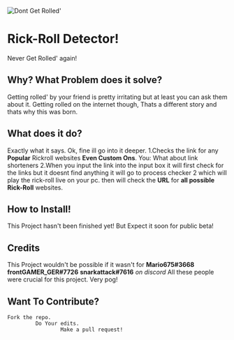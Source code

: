 ![Dont Get Rolled'](https://i.ytimg.com/vi/HWUNfZ8bvu4/maxresdefault.jpg)

# Rick-Roll Detector!

Never Get Rolled' again!

## Why? What Problem does it solve?

Getting rolled' by your friend is pretty irritating but at least you can ask them about it. Getting rolled on the internet though, Thats a different story and thats why this was born. 

## What does it do?
Exactly what it says. Ok, fine ill go into it deeper.
1.Checks the link for any **Popular** Rickroll websites **Even Custom Ons**.
You: What about link shorteners 
2.When you input the link into the input box it will first check for the links but it doesnt find anything it will go to process checker 2 which will play the rick-roll live on your pc. then will check the **URL** for **all possible Rick-Roll** websites.





## How to Install!

This Project hasn't been finished yet! 
But Expect it soon for public beta!

## Credits

This Project wouldn't be possible if it wasn't for 
**Mario675#3668**
**frontGAMER_GER#7726**
**snarkattack#7616**
*on discord*
All these people were crucial for this project. 
Very pog!

## Want To Contribute?

    Fork the repo.
             Do Your edits.
                     Make a pull request!
